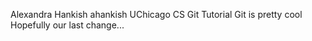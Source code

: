 Alexandra Hankish ahankish
UChicago CS Git Tutorial
Git is pretty cool
Hopefully our last change...
